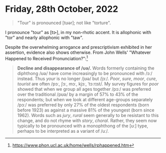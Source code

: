 # Friday, 28th October, 2022

> "Tour" is pronounced [tʊər]; not like "torture".

I pronounce "tour" as [tɔ˞], in my non-rhotic accent. It is allophonic
with "tor" and nearly allophonic with "taw".

Despite the overwhelming arrogance and prescriptivism exhibited in her
assertion, evidence also shows otherwise. From John Wells' "Whatever
Happened to Received Pronunciation?":[^1]

> **Decline and disappearance of /ʊə/.** Words formerly containing the
> diphthong /ʊə/ have come increasingly to be pronounced with /ɔː/
> instead. Thus _your_ is no longer /jʊə/ but /jɔː/. _Poor_, _sure_,
> _moor_, _cure_, _tourist_ are often /pɔː, ʃɔː, mɔː, kjɔː, ˈtɔːrɪst/.
> My survey figures for _poor_ showed that when we group all ages
> together /pɔː/ was preferred over the traditional /pʊə/ by a margin of
> 57% to 43% of the respondents; but when we look at different
> age-groups separately /pɔː/ was preferred by only 27% of the oldest
> respondents (born before 1923) as against a massive 81% of the
> youngest (born since 1962). Words such as _jury_, _rural_ seem
> generally to be resistant to this change, and do not rhyme with
> _story_, _choral_.  Rather, they seem now typically to be pronounced
> with a monophthong of the [ʊː] type, perhaps to be interpreted as a
> variant of /uː/.

[^1]: https://www.phon.ucl.ac.uk/home/wells/rphappened.htm
